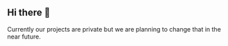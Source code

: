 ## Hi there 👋
Currently our projects are private but we are planning to change that in the near future.
